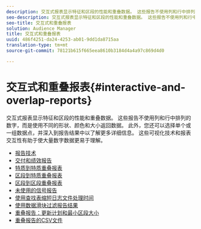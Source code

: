 ```yaml
---
description: 交互式报表显示特征和区段的性能和重叠数据。 这些报告不使用列和行中排列的数字，而是使用不同的形状、颜色和大小返回数据。 此外，您还可以选择单个或一组数据点，并深入到报告结果中以了解更多详细信息。 这些可视化技术和报表交互性有助于使大量数字数据更易于理解。
seo-description: 交互式报表显示特征和区段的性能和重叠数据。 这些报告不使用列和行中排列的数字，而是使用不同的形状、颜色和大小返回数据。 此外，您还可以选择单个或一组数据点，并深入到报告结果中以了解更多详细信息。 这些可视化技术和报表交互性有助于使大量数字数据更易于理解。
seo-title: 交互式和重叠报表
solution: Audience Manager
title: 交互式和重叠报表
uuid: 486f4251-da24-4253-ab01-9dd1da8715aa
translation-type: tm+mt
source-git-commit: 78121b615f665eea8610b3184d4a4a97c869d4d0

---
```



# 交互式和重叠报表{#interactive-and-overlap-reports}

交互式报表显示特征和区段的性能和重叠数据。 这些报告不使用列和行中排列的数字，而是使用不同的形状、颜色和大小返回数据。 此外，您还可以选择单个或一组数据点，并深入到报告结果中以了解更多详细信息。 这些可视化技术和报表交互性有助于使大量数字数据更易于理解。

+ [报告技术](interactive-report-technology.md)
+ [交付和绩效报告](delivery-performance-report.md)
+ [特质到特质重叠报表](trait-trait-overlap-report.md)
+ [区段到特质重叠报表](segment-trait-overlap-report.md)
+ [区段到区段重叠报表](segment-segment-overlap-report.md)
+ [未使用的信号报告](unused-signals.md)
+ [使用查找表缩短日志文件处理时间](lookup-tables.md)
+ [使用数据滑块过滤报告结果](data-sliders.md)
+ [重叠报告：更新计划和最小区段大小](overlap-minimum-segment-size.md)
+ [重叠报告的CSV文件](overlap-csv-files.md)

<!-- 

c_dynamic_reports.xml

 -->
